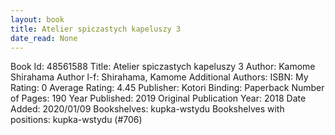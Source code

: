 ```yaml
---
layout: book
title: Atelier spiczastych kapeluszy 3
date_read: None
---
```


Book Id: 48561588
Title: Atelier spiczastych kapeluszy 3
Author: Kamome Shirahama
Author l-f: Shirahama, Kamome
Additional Authors: 
ISBN: 
My Rating: 0
Average Rating: 4.45
Publisher: Kotori
Binding: Paperback
Number of Pages: 190
Year Published: 2019
Original Publication Year: 2018
Date Added: 2020/01/09
Bookshelves: kupka-wstydu
Bookshelves with positions: kupka-wstydu (#706)

